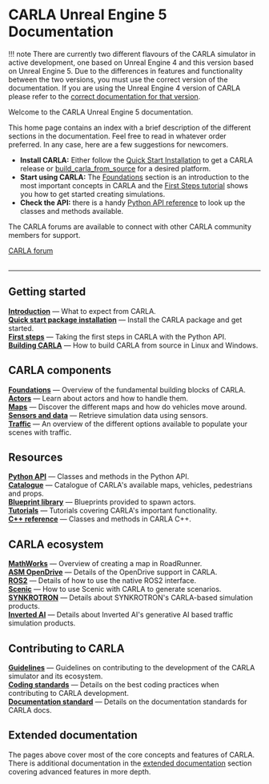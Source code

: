 # CARLA Unreal Engine 5 Documentation

!!! note
    There are currently two different flavours of the CARLA simulator in active development, one based on Unreal Engine 4 and this version based on Unreal Engine 5. Due to the differences in features and functionality between the two versions, you must use the correct version of the documentation. If you are using the Unreal Engine 4 version of CARLA please refer to the [correct documentation for that version](https://carla.readthedocs.org).

Welcome to the CARLA Unreal Engine 5 documentation.

This home page contains an index with a brief description of the different sections in the documentation. Feel free to read in whatever order preferred. In any case, here are a few suggestions for newcomers.

* __Install CARLA:__ Either follow the [Quick Start Installation](start_quickstart.md) to get a CARLA release or [build_carla_from_source](build_carla.md) for a desired platform.
* __Start using CARLA:__ The [Foundations](foundations.md) section is an introduction to the most important concepts in CARLA and the [First Steps tutorial](tuto_first_steps.md) shows you how to get started creating simulations.
* __Check the API:__ there is a handy [Python API reference](python_api.md) to look up the classes and methods available.

The CARLA forums are available to connect with other CARLA community members for support.
<div class="build-buttons">
<a href="https://github.com/carla-simulator/carla/discussions/" target="_blank" class="btn btn-neutral" title="Go to the latest CARLA release">
CARLA forum</a>
</div>

<br>

---

## Getting started

[__Introduction__](start_introduction.md) — What to expect from CARLA.  
[__Quick start package installation__](start_quickstart.md) — Install the CARLA package and get started.    
[__First steps__](tuto_G_getting_started.md) — Taking the first steps in CARLA with the Python API.  
[__Building CARLA__](build_carla.md) — How to build CARLA from source in Linux and Windows.

## CARLA components
[__Foundations__](core_concepts.md) — Overview of the fundamental building blocks of CARLA.    
[__Actors__](core_actors.md) — Learn about actors and how to handle them.  
[__Maps__](core_map.md) — Discover the different maps and how do vehicles move around.  
[__Sensors and data__](core_sensors.md) — Retrieve simulation data using sensors.  
[__Traffic__](ts_traffic_simulation_overview.md) — An overview of the different options available to populate your scenes with traffic.  

## Resources
[__Python API__](python_api.md) — Classes and methods in the Python API.  
[__Catalogue__](catalogue.md) — Catalogue of CARLA's available maps, vehicles, pedestrians and props.  
[__Blueprint library__](bp_library.md) — Blueprints provided to spawn actors.  
[__Tutorials__](tutorials.md) — Tutorials covering CARLA's important functionality.  
[__C++ reference__](ref_cpp.md) — Classes and methods in CARLA C++.    

## CARLA ecosystem

[__MathWorks__](large_map_roadrunner.md) — Overview of creating a map in RoadRunner.      
[__ASM OpenDrive__](adv_opendrive.md) — Details of the OpenDrive support in CARLA.   
[__ROS2__](ros2_native.md) — Details of how to use the native ROS2 interface.  
[__Scenic__](tuto_G_scenic.md) — How to use Scenic with CARLA to generate scenarios.  
[__SYNKROTRON__](ecosys_syncrotron.md) — Details about SYNKROTRON's CARLA-based simulation products.  
[__Inverted AI__](inverted_ai.md) — Details about Inverted AI's generative AI based traffic simulation products.

## Contributing to CARLA
[__Guidelines__](cont_contribution_guidelines.md) — Guidelines on contributing to the development of the CARLA simulator and its ecosystem.   
[__Coding standards__](cont_coding_standard.md) — Details on the best coding practices when contributing to CARLA development.  
[__Documentation standard__](cont_doc_standard.md) — Details on the documentation standards for CARLA docs.     

## Extended documentation

The pages above cover most of the core concepts and features of CARLA. There is additional documentation in the [extended documentation](ext_docs.md) section covering advanced features in more depth.